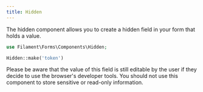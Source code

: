 ```yaml
---
title: Hidden
---
```


The hidden component allows you to create a hidden field in your form that holds a value.

```php
use Filament\Forms\Components\Hidden;

Hidden::make('token')
```

Please be aware that the value of this field is still editable by the user if they decide to use the browser's developer tools. You should not use this component to store sensitive or read-only information.
